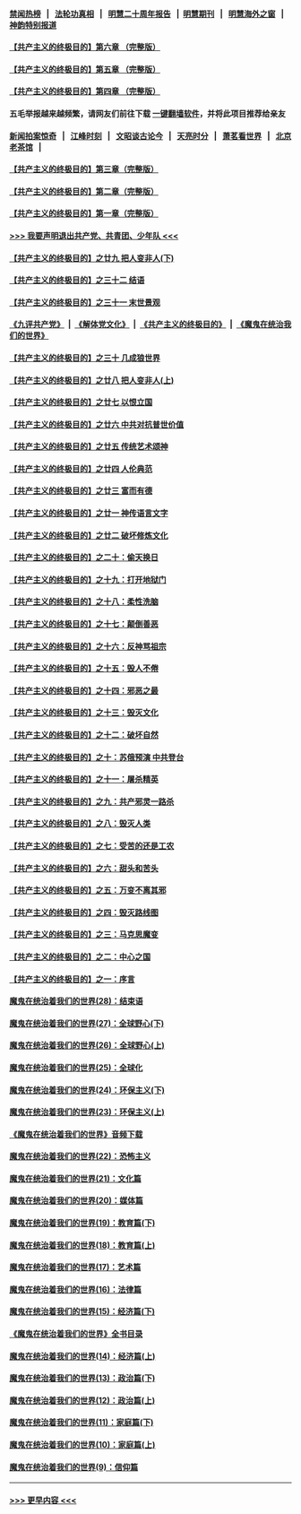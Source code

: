 #### [禁闻热榜](热点新闻.md?=0)  &nbsp;&nbsp;|&nbsp;&nbsp; [法轮功真相](https://github.com/gfw-breaker/truth/blob/master/README.md?=0) &nbsp;&nbsp;|&nbsp;&nbsp; [明慧二十周年报告](https://github.com/gfw-breaker/mh-reports/blob/master/README.md?=0) &nbsp;&nbsp;|&nbsp;&nbsp;[明慧期刊](https://github.com/gfw-breaker/mh-qikan) &nbsp;&nbsp;|&nbsp;&nbsp; [明慧海外之窗](https://github.com/gfw-breaker/mh-news/blob/master/README.md?=0) &nbsp;&nbsp;|&nbsp;&nbsp; [神韵特别报道](https://github.com/gfw-breaker/mh-news/blob/master/shenyun.md?=0)
#### [【共产主义的终极目的】第六章 （完整版）](../pages/nsc422/n11428913.md?t=03031531) 
#### [【共产主义的终极目的】第五章 （完整版）](../pages/nsc422/n11428912.md?t=03031531) 
#### [【共产主义的终极目的】第四章 （完整版）](../pages/nsc422/n11428907.md?t=03031531) 
#### 五毛举报越来越频繁，请网友们前往下载 [一键翻墙软件](https://github.com/gfw-breaker/ssr-accounts)，并将此项目推荐给亲友
#### [新闻拍案惊奇](https://github.com/gfw-breaker/banned-news/blob/master/pages/link4.md) &nbsp;&nbsp;|&nbsp;&nbsp; [江峰时刻](https://github.com/gfw-breaker/banned-news/blob/master/pages/link4.md) &nbsp;&nbsp;|&nbsp;&nbsp; [文昭谈古论今](https://github.com/gfw-breaker/banned-news/blob/master/pages/link4.md) &nbsp;&nbsp;|&nbsp;&nbsp; [天亮时分](https://github.com/gfw-breaker/banned-news/blob/master/pages/link4.md) &nbsp;&nbsp;|&nbsp;&nbsp; [萧茗看世界](https://github.com/gfw-breaker/banned-news/blob/master/pages/link4.md) &nbsp;&nbsp;|&nbsp;&nbsp; [北京老茶馆](https://github.com/gfw-breaker/banned-news/blob/master/pages/link4.md) &nbsp;&nbsp;|&nbsp;&nbsp; 
#### [【共产主义的终极目的】第三章（完整版）](../pages/nsc422/n11428848.md?t=03031531) 
#### [【共产主义的终极目的】第二章（完整版）](../pages/nsc422/n11428831.md?t=03031531) 
#### [【共产主义的终极目的】第一章（完整版）](../pages/nsc422/n11417651.md?t=03031531) 
#### [>>> 我要声明退出共产党、共青团、少年队 <<<](https://github.com/begood0513/goodnews/blob/master/quit/letter.md) 
#### [【共产主义的终极目的】之廿九 把人变非人(下)](../pages/nsc422/n11344140.md?t=03031531) 
#### [【共产主义的终极目的】之三十二 结语](../pages/nsc422/n11360535.md?t=03031531) 
#### [【共产主义的终极目的】之三十一 末世景观](../pages/nsc422/n11351129.md?t=03031531) 
#### [《九评共产党》](https://github.com/begood0513/9ping.md/blob/master/README.md) &nbsp;|&nbsp; [《解体党文化》](../../../../jtdwh.md/blob/master/README.md)  &nbsp;|&nbsp; [《共产主义的终极目的》](../../../../gczydzjmd.md/blob/master/README.md) &nbsp;|&nbsp; [《魔鬼在统治我们的世界》](../../../../mgztzwmdsj.md/blob/master/README.md) 
#### [【共产主义的终极目的】之三十 几成狼世界](../pages/nsc422/n11348280.md?t=03031531) 
#### [【共产主义的终极目的】之廿八 把人变非人(上)](../pages/nsc422/n11340492.md?t=03031531) 
#### [【共产主义的终极目的】之廿七 以恨立国](../pages/nsc422/n11336944.md?t=03031531) 
#### [【共产主义的终极目的】之廿六 中共对抗普世价值](../pages/nsc422/n11324785.md?t=03031531) 
#### [【共产主义的终极目的】之廿五 传统艺术颂神](../pages/nsc422/n11296396.md?t=03031531) 
#### [【共产主义的终极目的】之廿四 人伦典范](../pages/nsc422/n11296397.md?t=03031531) 
#### [【共产主义的终极目的】之廿三 富而有德](../pages/nsc422/n11283598.md?t=03031531) 
#### [【共产主义的终极目的】之廿一 神传语言文字](../pages/nsc422/n11263265.md?t=03031531) 
#### [【共产主义的终极目的】之廿二 破坏修炼文化](../pages/nsc422/n11245728.md?t=03031531) 
#### [【共产主义的终极目的】之二十：偷天换日](../pages/nsc422/n11238846.md?t=03031531) 
#### [【共产主义的终极目的】之十九：打开地狱门](../pages/nsc422/n11206376.md?t=03031531) 
#### [【共产主义的终极目的】之十八：柔性洗脑](../pages/nsc422/n11199994.md?t=03031531) 
#### [【共产主义的终极目的】之十七：颠倒善恶](../pages/nsc422/n11179782.md?t=03031531) 
#### [【共产主义的终极目的】之十六：反神骂祖宗](../pages/nsc422/n11166798.md?t=03031531) 
#### [【共产主义的终极目的】之十五：毁人不倦](../pages/nsc422/n11166792.md?t=03031531) 
#### [【共产主义的终极目的】之十四：邪恶之最](../pages/nsc422/n11150249.md?t=03031531) 
#### [【共产主义的终极目的】之十三：毁灭文化](../pages/nsc422/n11135227.md?t=03031531) 
#### [【共产主义的终极目的】之十二：破坏自然](../pages/nsc422/n11135214.md?t=03031531) 
#### [【共产主义的终极目的】之十：苏俄预演 中共登台](../pages/nsc422/n11118424.md?t=03031531) 
#### [【共产主义的终极目的】之十一：屠杀精英](../pages/nsc422/n11118442.md?t=03031531) 
#### [【共产主义的终极目的】之九：共产邪灵一路杀](../pages/nsc422/n11114139.md?t=03031531) 
#### [【共产主义的终极目的】之八：毁灭人类](../pages/nsc422/n11108503.md?t=03031531) 
#### [【共产主义的终极目的】之七：受苦的还是工农](../pages/nsc422/n11101809.md?t=03031531) 
#### [【共产主义的终极目的】之六：甜头和苦头](../pages/nsc422/n11096971.md?t=03031531) 
#### [【共产主义的终极目的】之五：万变不离其邪](../pages/nsc422/n11091285.md?t=03031531) 
#### [【共产主义的终极目的】之四：毁灭路线图](../pages/nsc422/n11086284.md?t=03031531) 
#### [【共产主义的终极目的】之三：马克思魔变](../pages/nsc422/n11061941.md?t=03031531) 
#### [【共产主义的终极目的】之二：中心之国](../pages/nsc422/n11047728.md?t=03031531) 
#### [【共产主义的终极目的】之一：序言](../pages/nsc422/n11086077.md?t=03031531) 
#### [魔鬼在统治着我们的世界(28)：结束语](../pages/nsc422/n10936246.md?t=03031531) 
#### [魔鬼在统治着我们的世界(27)：全球野心(下)](../pages/nsc422/n10928319.md?t=03031531) 
#### [魔鬼在统治着我们的世界(26)：全球野心(上)](../pages/nsc422/n10900318.md?t=03031531) 
#### [魔鬼在统治着我们的世界(25)：全球化](../pages/nsc422/n10788205.md?t=03031531) 
#### [魔鬼在统治着我们的世界(24)：环保主义(下)](../pages/nsc422/n10695307.md?t=03031531) 
#### [魔鬼在统治着我们的世界(23)：环保主义(上)](../pages/nsc422/n10688613.md?t=03031531) 
#### [《魔鬼在统治着我们的世界》音频下载](../pages/nsc422/n10635553.md?t=03031531) 
#### [魔鬼在统治着我们的世界(22)：恐怖主义](../pages/nsc422/n10614727.md?t=03031531) 
#### [魔鬼在统治着我们的世界(21)：文化篇](../pages/nsc422/n10597706.md?t=03031531) 
#### [魔鬼在统治着我们的世界(20)：媒体篇](../pages/nsc422/n10586579.md?t=03031531) 
#### [魔鬼在统治着我们的世界(19)：教育篇(下)](../pages/nsc422/n10564808.md?t=03031531) 
#### [魔鬼在统治着我们的世界(18)：教育篇(上)](../pages/nsc422/n10526970.md?t=03031531) 
#### [魔鬼在统治着我们的世界(17)：艺术篇](../pages/nsc422/n10499093.md?t=03031531) 
#### [魔鬼在统治着我们的世界(16)：法律篇](../pages/nsc422/n10485969.md?t=03031531) 
#### [魔鬼在统治着我们的世界(15)：经济篇(下)](../pages/nsc422/n10469975.md?t=03031531) 
#### [《魔鬼在统治着我们的世界》全书目录](../pages/nsc422/n10464261.md?t=03031531) 
#### [魔鬼在统治着我们的世界(14)：经济篇(上)](../pages/nsc422/n10457370.md?t=03031531) 
#### [魔鬼在统治着我们的世界(13)：政治篇(下)](../pages/nsc422/n10448270.md?t=03031531) 
#### [魔鬼在统治着我们的世界(12)：政治篇(上)](../pages/nsc422/n10444576.md?t=03031531) 
#### [魔鬼在统治着我们的世界(11)：家庭篇(下)](../pages/nsc422/n10440961.md?t=03031531) 
#### [魔鬼在统治着我们的世界(10)：家庭篇(上)](../pages/nsc422/n10435448.md?t=03031531) 
#### [魔鬼在统治着我们的世界(9)：信仰篇](../pages/nsc422/n10432159.md?t=03031531) 

----
#### [ >>> 更早内容 <<< ](../indexes/nsc422-earlier.md)
